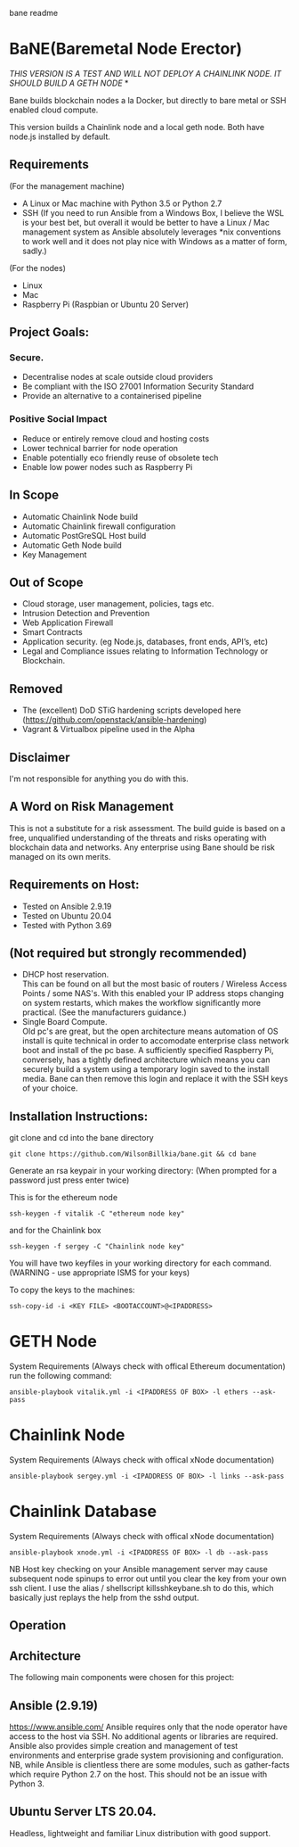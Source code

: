 bane readme


# BaNE(Baremetal Node Erector)
*THIS VERSION IS A TEST AND WILL NOT DEPLOY A CHAINLINK NODE. IT SHOULD BUILD A GETH NODE*
*

Bane builds blockchain nodes a la Docker, but directly to bare metal or SSH enabled cloud compute.

This version builds a Chainlink node and a local geth node. Both have node.js installed by default.

## Requirements
(For the management machine)
* A Linux or Mac machine with Python 3.5 or Python 2.7 
* SSH 
(If you need to run Ansible from a Windows Box, I believe the WSL is your best bet, but overall it would be better to have a Linux / Mac management system as Ansible absolutely leverages *nix conventions to work well and it does not play nice with Windows as a matter of form, sadly.)

(For the nodes)
* Linux 
* Mac 
* Raspberry Pi (Raspbian or Ubuntu 20 Server)


## Project Goals: 
  
### Secure. 
* Decentralise nodes at scale outside cloud providers
* Be compliant with the ISO 27001 Information Security Standard 
* Provide an alternative to a containerised pipeline

### Positive Social Impact
* Reduce or entirely remove cloud and hosting costs
* Lower technical barrier for node operation
* Enable potentially eco friendly reuse of obsolete tech
* Enable low power nodes such as Raspberry Pi

## In Scope
* Automatic Chainlink Node build
* Automatic Chainlink firewall configuration
* Automatic PostGreSQL Host build
* Automatic Geth Node build
* Key Management

## Out of Scope 
* Cloud storage, user management, policies, tags etc. 
* Intrusion Detection and Prevention 
* Web Application Firewall 
* Smart Contracts
* Application security. (eg Node.js, databases, front ends, API’s, etc)
* Legal and Compliance issues relating to Information Technology or Blockchain.

## Removed
* The (excellent) DoD STiG hardening scripts developed here (https://github.com/openstack/ansible-hardening)
* Vagrant & Virtualbox pipeline used in the Alpha

## Disclaimer
I'm not responsible for anything you do with this. 

## A Word on Risk Management
This is not a substitute for a risk assessment. The build guide is based on a free, unqualified understanding of the threats and risks operating with blockchain data and networks.
Any enterprise using Bane should be risk managed on its own merits.

## Requirements on Host:
* Tested on Ansible 2.9.19
* Tested on Ubuntu 20.04
* Tested with Python 3.69

## (Not required but strongly recommended) 
* DHCP host reservation.  
This can be found on all but the most basic of routers / Wireless Access Points / some NAS's. With this enabled your IP address stops changing on system restarts, which makes the workflow significantly more practical. (See the manufacturers guidance.)
* Single Board Compute.  
Old pc's are great, but the open architecture means automation of OS install is quite technical in order to accomodate enterprise class network boot and install of the pc base. A sufficiently specified Raspberry Pi, conversely, has a tightly defined architecture which means you can securely build a system using a temporary login saved to the install media. Bane can then remove this login and replace it with the SSH keys of your choice. 

## Installation Instructions:

git clone and cd into the bane directory 

```
git clone https://github.com/WilsonBillkia/bane.git && cd bane
```

Generate an rsa keypair in your working directory: (When prompted for a password just press enter twice) 

This is for the ethereum node
```
ssh-keygen -f vitalik -C "ethereum node key"
```
and for the Chainlink box
```
ssh-keygen -f sergey -C "Chainlink node key"
```

You will have two keyfiles in your working directory for each command. (WARNING - use appropriate ISMS for your keys)

To copy the keys to the machines:

```
ssh-copy-id -i <KEY FILE> <BOOTACCOUNT>@<IPADDRESS> 
```

# GETH Node
System Requirements (Always check with offical Ethereum documentation)
run the following command:

```
ansible-playbook vitalik.yml -i <IPADDRESS OF BOX> -l ethers --ask-pass 
```

# Chainlink Node
System Requirements (Always check with offical xNode documentation)

```
ansible-playbook sergey.yml -i <IPADDRESS OF BOX> -l links --ask-pass 
```

# Chainlink Database
System Requirements (Always check with offical xNode documentation)

```
ansible-playbook xnode.yml -i <IPADDRESS OF BOX> -l db --ask-pass 
```

NB Host key checking on your Ansible management server may cause subsequent node spinups to error out until you clear the key from your own ssh client. I use the alias / shellscript killsshkeybane.sh to do this, which basically just replays the help from the sshd output. 

## Operation


## Architecture
The following main components were chosen for this project:

## Ansible (2.9.19)
https://www.ansible.com/ 
Ansible requires only that the node operator have access to the host via SSH. No additional agents or libraries are required. Ansible also provides simple creation and management of test environments and enterprise grade system provisioning and configuration.
NB, while Ansible is clientless there are some modules, such as gather-facts which require Python 2.7 on the host. This should not be an issue with Python 3.

## Ubuntu Server LTS 20.04.
Headless, lightweight and familiar Linux distribution with good support. 


